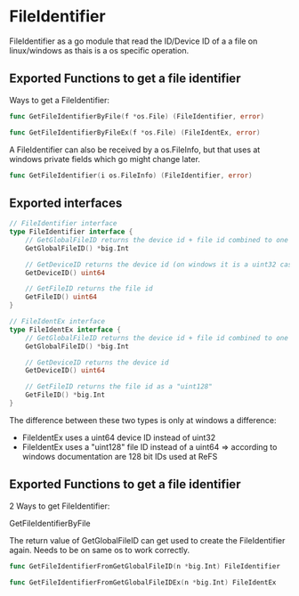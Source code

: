 # FileIdentifier
FileIdentifier as a go module that read the ID/Device ID of a a file on linux/windows as thais is a os specific operation.


## Exported Functions to get a file identifier
Ways to get a FileIdentifier:

``` go
func GetFileIdentifierByFile(f *os.File) (FileIdentifier, error)
```
``` go
func GetFileIdentifierByFileEx(f *os.File) (FileIdentEx, error)
```


A FileIdentifier can also be received by a os.FileInfo, but that uses at windows private fields which go might change later.
``` go
func GetFileIdentifier(i os.FileInfo) (FileIdentifier, error)
```


## Exported interfaces
``` go
// FileIdentifier interface
type FileIdentifier interface {
	// GetGlobalFileID returns the device id + file id combined to one id (a "uint128")
	GetGlobalFileID() *big.Int

	// GetDeviceID returns the device id (on windows it is a uint32 casted as uint64)
	GetDeviceID() uint64

	// GetFileID returns the file id
	GetFileID() uint64
}

// FileIdentEx interface
type FileIdentEx interface {
	// GetGlobalFileID returns the device id + file id combined to one id (a "uint192")
	GetGlobalFileID() *big.Int

	// GetDeviceID returns the device id
	GetDeviceID() uint64

	// GetFileID returns the file id as a "uint128"
	GetFileID() *big.Int
}
```

The difference between these two types is only at windows a difference:
*  FileIdentEx uses a uint64 device ID instead of uint32
*  FileIdentEx uses a "uint128" file ID instead of a uint64 => according to windows documentation are 128 bit IDs used at ReFS

## Exported Functions to get a file identifier
2 Ways to get FileIdentifier:


GetFileIdentifierByFile

The return value of GetGlobalFileID can get used to create the FileIdentifier again. Needs to be on same os to work correctly.
``` go
func GetFileIdentifierFromGetGlobalFileID(n *big.Int) FileIdentifier
```
``` go
func GetFileIdentifierFromGetGlobalFileIDEx(n *big.Int) FileIdentEx
```
